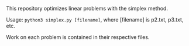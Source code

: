 This repository optimizes linear problems with the simplex method.

Usage: `python3 simplex.py [filename]`, where [filename] is p2.txt, p3.txt, etc.

Work on each problem is contained in their respective files.